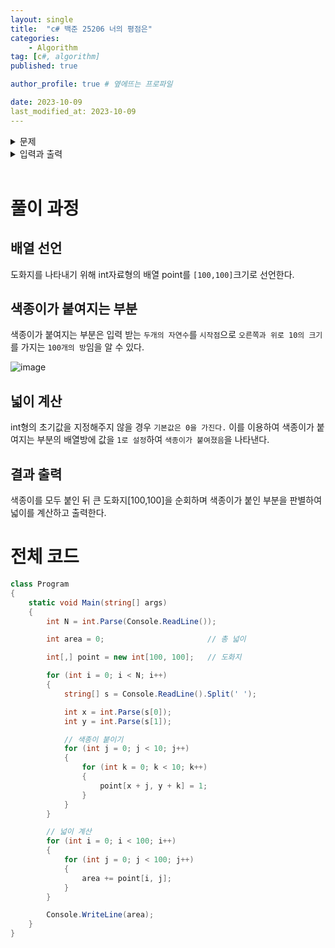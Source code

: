 ```yaml
---
layout: single
title:  "c# 백준 25206 너의 평점은"
categories: 
    - Algorithm
tag: [c#, algorithm]
published: true

author_profile: true # 옆에뜨는 프로파일

date: 2023-10-09
last_modified_at: 2023-10-09
---
```


<details>
<summary>문제</summary>
<div markdown="1"> 

가로, 세로의 크기가 각각 100인 정사각형 모양의 흰색 도화지가 있다. 이 도화지 위에 가로, 세로의 크기가 각각 10인 정사각형 모양의 검은색 색종이를 색종이의 변과 도화지의 변이 평행하도록 붙인다. 이러한 방식으로 색종이를 한 장 또는 여러 장 붙인 후 색종이가 붙은 검은 영역의 넓이를 구하는 프로그램을 작성하시오.

![image](https://github.com/novicehog/comments/assets/131991619/58ff4c2c-dfa2-4431-a26a-985409e771ee)

예를 들어 흰색 도화지 위에 세 장의 검은색 색종이를 그림과 같은 모양으로 붙였다면 검은색 영역의 넓이는 260이 된다.
<br>

</div>
</details>

<details>
<summary>입력과 출력</summary>
<div markdown="1">   

**입력**

첫째 줄에 색종이의 수가 주어진다. 이어 둘째 줄부터 한 줄에 하나씩 색종이를 붙인 위치가 주어진다. 색종이를 붙인 위치는 두 개의 자연수로 주어지는데 첫 번째 자연수는 색종이의 왼쪽 변과 도화지의 왼쪽 변 사이의 거리이고, 두 번째 자연수는 색종이의 아래쪽 변과 도화지의 아래쪽 변 사이의 거리이다. 색종이의 수는 100 이하이며, 색종이가 도화지 밖으로 나가는 경우는 없다

**출력**

첫째 줄에 색종이가 붙은 검은 영역의 넓이를 출력한다.

</div>
</details>

<br>


# 풀이 과정

## 배열 선언
도화지를 나타내기 위해 int자료형의 배열 point를 `[100,100]`크기로 선언한다.

## 색종이가 붙여지는 부분
색종이가 붙여지는 부분은 입력 받는 `두개의 자연수`를 `시작점`으로 `오른쪽과 위로 10의 크기`를 가지는 `100개의 방`임을 알 수 있다.

![image](https://github.com/novicehog/comments/assets/131991619/92f98adb-15c4-4135-bca7-c8110671ce1d)

## 넓이 계산
int형의 초기값을 지정해주지 않을 경우 `기본값은 0을 가진다.`
이를 이용하여 색종이가 붙여지는 부분의 배열방에 값을 `1로 설정`하여 `색종이가 붙여졌음`을 나타낸다.


## 결과 출력
색종이를 모두 붙인 뒤 큰 도화지[100,100]을 순회하며 색종이가 붙인 부분을 판별하여 넓이를 계산하고 출력한다.

# 전체 코드
```c#
class Program
{
    static void Main(string[] args)
    {
        int N = int.Parse(Console.ReadLine());

        int area = 0;                       // 총 넓이

        int[,] point = new int[100, 100];   // 도화지

        for (int i = 0; i < N; i++)
        {
            string[] s = Console.ReadLine().Split(' ');

            int x = int.Parse(s[0]);
            int y = int.Parse(s[1]);

            // 색종이 붙이기
            for (int j = 0; j < 10; j++)
            {
                for (int k = 0; k < 10; k++)
                {
                    point[x + j, y + k] = 1;
                }
            }
        }

        // 넓이 계산
        for (int i = 0; i < 100; i++)
        {
            for (int j = 0; j < 100; j++)
            {
                area += point[i, j];
            }
        }

        Console.WriteLine(area);
    }
}
```